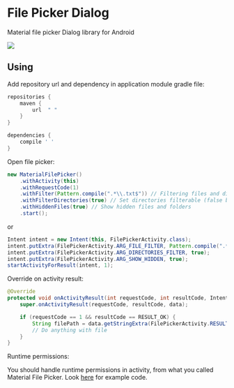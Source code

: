 # File Picker Dialog
Material file picker Dialog library for Android

![](https://i.imgur.com/mjxs05n.png)

## Using

Add repository url and dependency in application module gradle file:

```gradle
repositories {
    maven {
        url  " " 
    }
}

dependencies {
    compile ' '
}
```

Open file picker:

```java
new MaterialFilePicker()
    .withActivity(this)
    .withRequestCode(1)
    .withFilter(Pattern.compile(".*\\.txt$")) // Filtering files and directories by file name using regexp
    .withFilterDirectories(true) // Set directories filterable (false by default)
    .withHiddenFiles(true) // Show hidden files and folders
    .start();
```
or
```java
Intent intent = new Intent(this, FilePickerActivity.class);
intent.putExtra(FilePickerActivity.ARG_FILE_FILTER, Pattern.compile(".*\\.txt$"));
intent.putExtra(FilePickerActivity.ARG_DIRECTORIES_FILTER, true);
intent.putExtra(FilePickerActivity.ARG_SHOW_HIDDEN, true);
startActivityForResult(intent, 1);
```

Override on activity result:

```java
@Override
protected void onActivityResult(int requestCode, int resultCode, Intent data) {
    super.onActivityResult(requestCode, resultCode, data);

    if (requestCode == 1 && resultCode == RESULT_OK) {
        String filePath = data.getStringExtra(FilePickerActivity.RESULT_FILE_PATH);
        // Do anything with file
    }
}
```

Runtime permissions:

You should handle runtime permissions in activity, from what you called Material File Picker.
Look [here](https://github.com/nbsp-team/MaterialFilePicker/blob/master/app/src/main/java/com/dimorinny/sample/MainActivity.java#L38-L69) for example code.

